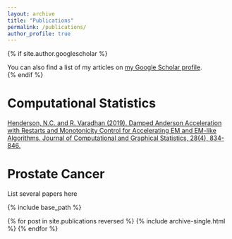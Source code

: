 ```yaml
---
layout: archive
title: "Publications"
permalink: /publications/
author_profile: true
---
```


{% if site.author.googlescholar %}
  <div class="wordwrap">You can also find a list of my articles on <a href="{{site.author.googlescholar}}">my Google Scholar profile</a>.</div>
{% endif %}



Computational Statistics
======


[Henderson, N.C. and R. Varadhan (2019).  Damped Anderson Acceleration with Restarts and Monotonicity Control for Accelerating EM and EM-like Algorithms. Journal of Computational and Graphical Statistics, 28(4), 834-846.](https://www.tandfonline.com/doi/abs/10.1080/10618600.2019.1594835)


Prostate Cancer
======

List several papers here


{% include base_path %}

{% for post in site.publications reversed %}
  {% include archive-single.html %}
{% endfor %}
